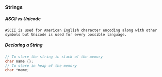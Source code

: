 ### Strings

##### ASCII vs Unicode
    ASCII is used for American English character encoding along with other symbols but Unicode is used for every possible language. 

##### Declaring a String
~~~c++
// To store the string in stack of the memory
char name {};
// To store in heap of the memory
char *name;
~~~
